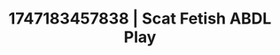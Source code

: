 ---
categories:
- Retro fantasy play
- AI sensuality
- Queer kinks
- Simple sex
- Soft spanking
image: /assets/images/1747183457838.jpg
layout: post
seo:
  description: Featured content with high-quality ABDL Play, Scat Fetish. HD images
    available.
  keywords: ABDL Play, Scat Fetish
  og_image: /assets/images/1747183457838.jpg
  schema_type: VisualArtwork
tags:
- ABDL Play
- '#1747183457838'
- Scat Fetish
title: 1747183457838 | Scat Fetish ABDL Play
---